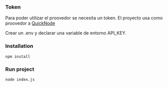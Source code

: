### Token

Para poder utilizar el proovedor se necesita un token. El proyecto usa como proovedor a [QuickNode](https://www.quicknode.com/)

Crear un .env y declarar una variable de entorno API_KEY.

### Installation

```
npm install
```

### Run project

```
node index.js
```
